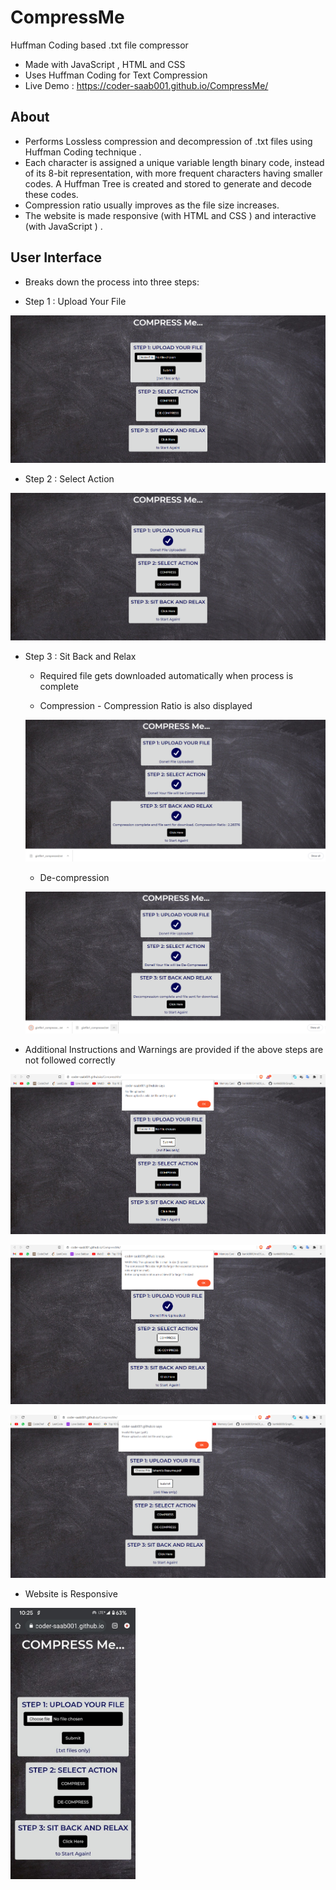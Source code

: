 # CompressMe
Huffman Coding based .txt file compressor

* Made with JavaScript , HTML and CSS
* Uses Huffman Coding for Text Compression
* Live Demo : https://coder-saab001.github.io/CompressMe/

## About

* Performs Lossless compression and decompression of .txt files using Huffman Coding technique .
* Each character is assigned a unique variable length binary code, instead of its 8-bit representation, with more frequent characters having smaller codes. A Huffman Tree is created and stored to generate and decode these codes.
* Compression ratio usually improves as the file size increases.
* The website is made responsive (with HTML and CSS ) and interactive (with JavaScript ) .

## User Interface

* Breaks down the process into three steps:

* Step 1 : Upload Your File

![step1](ss/ss1.png)

* Step 2 : Select Action

![step2](ss/ss2.png)

* Step 3 : Sit Back and Relax
    * Required file gets downloaded automatically when process is complete

    * Compression - Compression Ratio is also displayed 
 
    ![compression](ss/ss3.png)

    * De-compression
 
    ![decompression](ss/ss4.png)

* Additional Instructions and Warnings are provided if the above steps are not followed correctly

![noFile](ss/ss5.png)

![smallFile](ss/ss6.png)

![wrongFile](ss/ss7.png)

* Website is Responsive

<img src="ss/ss8.jpg" width="200">
